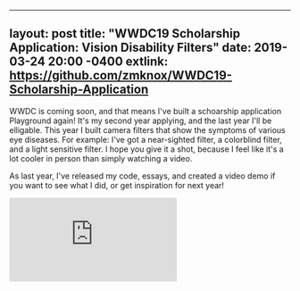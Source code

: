 
---
layout: post
title: "WWDC19 Scholarship Application: Vision Disability Filters"
date: 2019-03-24 20:00 -0400
extlink: https://github.com/zmknox/WWDC19-Scholarship-Application
---

WWDC is coming soon, and that means I've built a schoarship application Playground again! It's my second year applying, and the last year I'll be elligable. This year I built camera filters that show the symptoms of various eye diseases. For example: I've got a near-sighted filter, a colorblind filter, and a light sensitive filter. I hope you give it a shot, because I feel like it's a lot cooler in person than simply watching a video.

As last year, I've released my code, essays, and created a video demo if you want to see what I did, or get inspiration for next year!

<!-- more -->

<div class="embed-responsive embed-responsive-16by9">
    <iframe class="embed-responsive-item" src="https://www.youtube-nocookie.com/embed/mutncT3Q3F0?rel=0" frameborder="0" allow="autoplay; encrypted-media" allowfullscreen></iframe>
</div>
